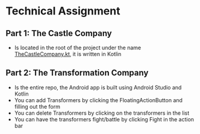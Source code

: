 # Technical Assignment

## Part 1: The Castle Company

- Is located in the root of the project under the name [TheCastleCompany.kt](TheCastleCompany.kt), it is written in Kotlin

## Part 2: The Transformation Company

- Is the entire repo, the Android app is built using Android Studio and Kotlin
- You can add Transformers by clicking the FloatingActionButton and filling out the form
- You can delete Transformers by clicking on the transformers in the list
- You can have the transformers fight/battle by clicking Fight in the action bar
